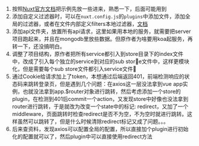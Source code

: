 1. 按照[Nuxt官方文档](https://nuxtjs.org/examples)把示例先放一些进来，熟悉一下，后面可能用到
2. 添加自定义过滤器时，可以在`nuxt.config.js`的`plugins`中添加文件，添加全局的过滤器，或者在文件内部定义filters本地过滤器，[文档](https://cn.vuejs.org/v2/guide/filters.html)
3. 添加api文件夹，放置所有api请求，这里如果用本地的服务，就需要把server项目跑起来，并且在mongodb里放些数据。但原作者为啥要用koa起服务，再转一下，还没搞明白。
4. 调整了项目结构，原作者把所有service都引入到store目录下的index文件中，改成了引入每个独立的service到对应的sub store文件中，这样更模块化，但是需要每个sub store文件都引入service文件
5. 通过Cookie给请求加上了token，本想通过后端返回401，前端检测响应的状态码来跳转登录页，但是遇到几个问题：在axios这一层没法拿到vue app实例，也就没法拿到app.$router对象进行跳转，然后考虑添加一个store的plugin，在检测到401后commit一个action，又发现store中好像也没法拿到router进行跳转，于是就改为改变一个state中的标记: redirect，又加了一个middleware，页面跳转时检查redirect是否不为空，不为空时就进行跳转。这样虽然可以跳转了，但是什么时候清除redirect标记又成了问题。。。
6. 后来查资料，发现axios可以配置全局的配置，所以直接加个plugin进行初始化的配置就可以了，然后plugin中可以直接使用redirect方法